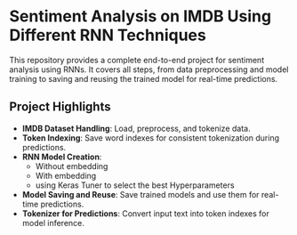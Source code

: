 # Sentiment Analysis on IMDB Using Different RNN Techniques

This repository provides a complete end-to-end project for sentiment analysis using RNNs. It covers all steps, from data preprocessing and model training to saving and reusing the trained model for real-time predictions.

## Project Highlights

- **IMDB Dataset Handling**: Load, preprocess, and tokenize data.  
- **Token Indexing**: Save word indexes for consistent tokenization during predictions.  
- **RNN Model Creation**:  
  - Without embedding  
  - With embedding
  - using Keras Tuner to select the best Hyperparameters
- **Model Saving and Reuse**: Save trained models and use them for real-time predictions.  
- **Tokenizer for Predictions**: Convert input text into token indexes for model inference.



